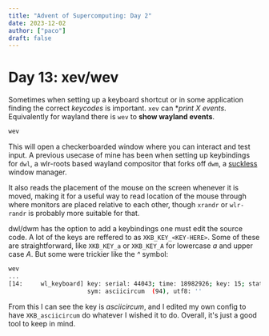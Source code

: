 ```yaml
---
title: "Advent of Supercomputing: Day 2"
date: 2023-12-02
author: ["paco"]
draft: false 
---
```


# Day 13: xev/wev

Sometimes when setting up a keyboard shortcut or in some application finding the correct *keycodes* is important. `xev` can **print X events*. Equivalently for wayland there is `wev` to **show wayland events**.


```bash
wev
```

This will open a checkerboarded window where you can interact and test input. A previous usecase of mine has been when setting up keybindings for `dwl`, a wlr-roots based wayland compositor that forks off `dwm`, a [suckless](https://suckless.org/) window manager.

It also reads the placement of the mouse on the screen whenever it is moved, making it for a useful way to read location of the mouse through where monitors are placed relative to each other, though `xrandr` or `wlr-randr` is probably more suitable for that.

dwl/dwm has the option to add a keybindings one must edit the source code. A lot of the keys are reffered to as `XKB_KEY_<KEY-HERE>`. Some of these are straightforward, like `XKB_KEY_a` or `XKB_KEY_A` for lowercase *a* and upper case *A*. But some were trickier like the *\^* symbol:

```bash
wev
...
[14:     wl_keyboard] key: serial: 44043; time: 18982926; key: 15; state: 0 (released)
                      sym: asciicircum  (94), utf8: ''
```

From this I can see the key is *asciicircum*, and I edited my own config to have `XKB_asciicircum` do whatever I wished it to do. Overall, it's just a good tool to keep in mind.
